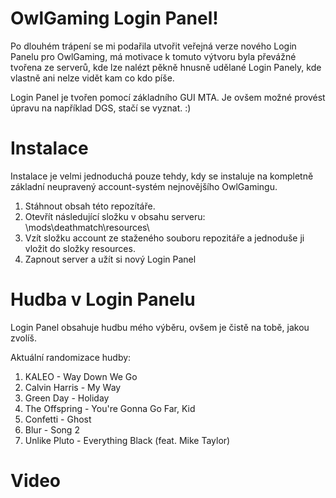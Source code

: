 # OwlGaming Login Panel!
Po dlouhém trápení se mi podařila utvořit veřejná verze nového Login Panelu pro OwlGaming, má motivace k tomuto výtvoru byla převážné tvořena ze serverů, kde lze nalézt pěkně hnusně udělané Login Panely, kde vlastně ani nelze vidět kam co kdo píše. 

Login Panel je tvořen pomocí základního GUI MTA. Je ovšem možné provést úpravu na například DGS, stačí se vyznat. :)

# Instalace
Instalace je velmi jednoduchá pouze tehdy, kdy se instaluje na kompletně základní neupravený account-systém nejnovějšího OwlGamingu.

1. Stáhnout obsah této repozítáře.
2. Otevřít následující složku v obsahu serveru: \mods\deathmatch\resources\
3. Vzít složku account ze staženého souboru repozitáře a jednoduše ji vložit do složky resources.
4. Zapnout server a užít si nový Login Panel

# Hudba v Login Panelu
Login Panel obsahuje hudbu mého výběru, ovšem je čistě na tobě, jakou zvolíš.

Aktuální randomizace hudby:
1. KALEO - Way Down We Go
2. Calvin Harris - My Way
3. Green Day - Holiday
4. The Offspring - You're Gonna Go Far, Kid
5. Confetti - Ghost
6. Blur - Song 2
7. Unlike Pluto - Everything Black (feat. Mike Taylor)

# Video

